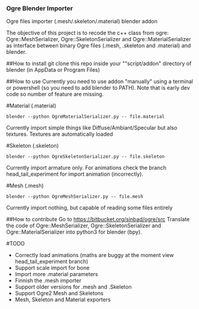 ### Ogre Blender Importer
Ogre files importer (.mesh/.skeleton/.material) blender addon

The objective of this project is to recode the c++ class from ogre:
Ogre::MeshSerializer, Ogre::SkeletonSerializer and Ogre::MaterialSerializer
as interface between binary Ogre files (.mesh, .skeleton and .material) and
blender.

##How to install
git clone this repo inside your ""script/addon" directory of blender (in AppData or Program Files)

##How to use
Currently you need to use addon "manually" using a terminal or powershell (so you need to add blender to PATH).
Note that is early dev code so number of feature are missing.


#Material (.material)
```
blender --python OgreMaterialSerializer.py -- file.material
```
Currently import simple things like Diffuse/Ambiant/Specular but also textures.
Textures are automatically loaded 

#Skeleton (.skeleton)
```
blender --python OgreSkeletonSerializer.py -- file.skeleton
```
Currently import armature only. For animations check the branch head_tail_experiment
for import animation (incorrectly).

#Mesh (.mesh)
```
blender --python OgreMeshSerializer.py -- file.mesh
```
Currently import nothing, but capable of reading some files entirely


##How to contribute
Go to https://bitbucket.org/sinbad/ogre/src
Translate the code of Ogre::MeshSerializer, Ogre::SkeletonSerializer and
Ogre::MaterialSerializer into python3 for blender (bpy).


#TODO
 * Correctly load animations (maths are buggy at the moment view head_tail_experiment branch)
 * Support scale import for bone
 * Import more .material parameters
 * Finnish the .mesh importer
 * Support older versions for .mesh and .Skeleton
 * Support Ogre2 Mesh and Skeletons
 * Mesh, Skeleton and Material exporters
